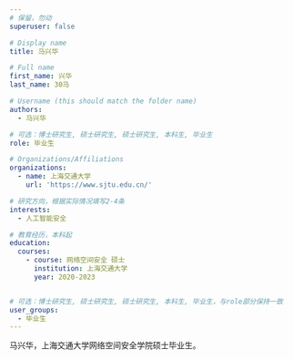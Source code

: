 ```yaml
---
# 保留，勿动
superuser: false

# Display name
title: 马兴华

# Full name
first_name: 兴华
last_name: 30马

# Username (this should match the folder name)
authors:
  - 马兴华

# 可选：博士研究生, 硕士研究生, 硕士研究生, 本科生, 毕业生
role: 毕业生

# Organizations/Affiliations
organizations:
  - name: 上海交通大学
    url: 'https://www.sjtu.edu.cn/'

# 研究方向，根据实际情况填写2-4条
interests:
  - 人工智能安全

# 教育经历，本科起
education:
  courses:
    - course: 网络空间安全 硕士
      institution: 上海交通大学
      year: 2020-2023


# 可选：博士研究生, 硕士研究生, 硕士研究生, 本科生, 毕业生，与role部分保持一致
user_groups:
  - 毕业生
---
```


马兴华，上海交通大学网络空间安全学院硕士毕业生。